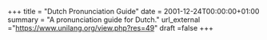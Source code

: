 +++
title = "Dutch Pronunciation Guide"
date = 2001-12-24T00:00:00+01:00
summary = "A pronunciation guide for Dutch."
url_external ="https://www.unilang.org/view.php?res=49"
draft =false
+++




